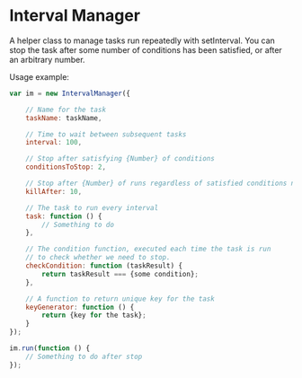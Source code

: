 Interval Manager
================

A helper class to manage tasks run repeatedly with setInterval.
You can stop the task after some number of conditions has been satisfied, or after an arbitrary number.

Usage example:

```javascript
var im = new IntervalManager({

	// Name for the task
	taskName: taskName,

 	// Time to wait between subsequent tasks
	interval: 100,

 	// Stop after satisfying {Number} of conditions
	conditionsToStop: 2,

 	// Stop after {Number} of runs regardless of satisfied conditions number
	killAfter: 10,

 	// The task to run every interval
	task: function () {
		// Something to do
	},

 	// The condition function, executed each time the task is run
 	// to check whether we need to stop.
	checkCondition: function (taskResult) {
		return taskResult === {some condition};
	},

 	// A function to return unique key for the task
	keyGenerator: function () {
		return {key for the task};
	}
});

im.run(function () {
	// Something to do after stop
});
```

